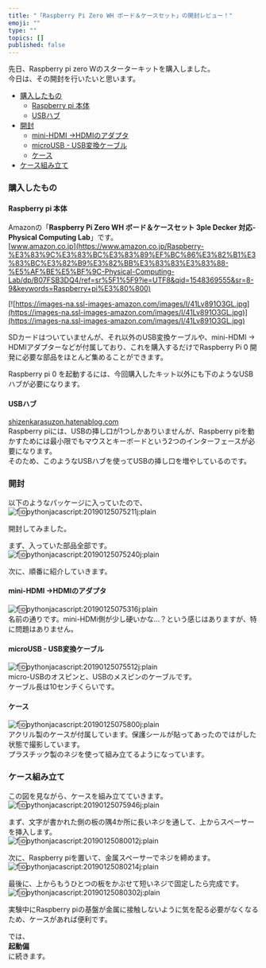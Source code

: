 ```yaml
---
title: "「Raspberry Pi Zero WH ボード＆ケースセット」の開封レビュー！"
emoji: ""
type: ""
topics: []
published: false
---
```


先日、Raspberry pi zero Wのスターターキットを購入しました。  
今日は、その開封を行いたいと思います。

* [購入したもの](#購入したもの)  
   * [Raspberry pi 本体](#Raspberry-pi-本体)  
   * [USBハブ](#USBハブ)
* [開封](#開封)  
   * [mini-HDMI →HDMIのアダプタ](#mini-HDMI-HDMIのアダプタ)  
   * [microUSB - USB変換ケーブル](#microUSB---USB変換ケーブル)  
   * [ケース](#ケース)
* [ケース組み立て](#ケース組み立て)

### 購入したもの

#### Raspberry pi 本体

Amazonの「**Raspberry Pi Zero WH ボード＆ケースセット 3ple Decker 対応-Physical Computing Lab**」です。  
[www.amazon.co.jp](https://www.amazon.co.jp/Raspberry-%E3%83%9C%E3%83%BC%E3%83%89%EF%BC%86%E3%82%B1%E3%83%BC%E3%82%B9%E3%82%BB%E3%83%83%E3%83%88-%E5%AF%BE%E5%BF%9C-Physical-Computing-Lab/dp/B07FSB3DQ4/ref=sr%5F1%5F9?ie=UTF8&qid=1548369555&sr=8-9&keywords=Raspberry+pi%E3%80%800)

[![https://images-na.ssl-images-amazon.com/images/I/41Lv891O3GL.jpg](https://images-na.ssl-images-amazon.com/images/I/41Lv891O3GL.jpg)](https://images-na.ssl-images-amazon.com/images/I/41Lv891O3GL.jpg)

SDカードはついていませんが、それ以外のUSB変換ケーブルや、mini-HDMI → HDMIアダプターなどが付属しており、これを購入するだけでRaspberry Pi 0 開発に必要な部品をほとんど集めることができます。

  
Raspberry pi 0 を起動するには、今回購入したキット以外にも下のようなUSBハブが必要になります。

#### USBハブ

[shizenkarasuzon.hatenablog.com](https://shizenkarasuzon.hatenablog.com/entry/2019/01/20/002633)  
Raspberry piには、USBの挿し口が1つしかありいませんが、Raspberry piを動かすためには最小限でもマウスとキーボードという2つのインターフェースが必要になります。  
そのため、このようなUSBハブを使ってUSBの挿し口を増やしているのです。  
  
### 開封

以下のようなパッケージに入っていたので、  
![f:id:pythonjacascript:20190125075211j:plain](/images/ppythonjacascript2019012520190125075211.jpg "f:id:pythonjacascript:20190125075211j:plain")

開封してみました。

まず、入っていた部品全部です。  
![f:id:pythonjacascript:20190125075240j:plain](/images/ppythonjacascript2019012520190125075240.jpg "f:id:pythonjacascript:20190125075240j:plain")

  
次に、順番に紹介していきます。

#### mini-HDMI →HDMIのアダプタ

![f:id:pythonjacascript:20190125075316j:plain](/images/ppythonjacascript2019012520190125075316.jpg "f:id:pythonjacascript:20190125075316j:plain")  
名前の通りです。mini-HDMi側が少し硬いかな...？という感じはありますが、特に問題はありません。

#### microUSB - USB変換ケーブル

![f:id:pythonjacascript:20190125075512j:plain](/images/ppythonjacascript2019012520190125075512.jpg "f:id:pythonjacascript:20190125075512j:plain")  
micro-USBのオスピンと、USBのメスピンのケーブルです。  
ケーブル長は10センチくらいです。

#### ケース

![f:id:pythonjacascript:20190125075800j:plain](/images/ppythonjacascript2019012520190125075800.jpg "f:id:pythonjacascript:20190125075800j:plain")  
アクリル製のケースが付属しています。保護シールが貼ってあったのではがした状態で撮影しています。  
プラスチック製のネジを使って組み立てるようになっています。  
  
### ケース組み立て

この図を見ながら、ケースを組み立てていきます。  
![f:id:pythonjacascript:20190125075946j:plain](/images/ppythonjacascript2019012520190125075946.jpg "f:id:pythonjacascript:20190125075946j:plain")

  
まず、文字が書かれた側の板の隅4か所に長いネジを通して、上からスペーサーを挿入します。  
![f:id:pythonjacascript:20190125080012j:plain](/images/ppythonjacascript2019012520190125080012.jpg "f:id:pythonjacascript:20190125080012j:plain")

  
次に、Raspberry piを置いて、金属スペーサーでネジを締めます。  
![f:id:pythonjacascript:20190125080214j:plain](/images/ppythonjacascript2019012520190125080214.jpg "f:id:pythonjacascript:20190125080214j:plain")

  
最後に、上からもうひとつの板をかぶせて短いネジで固定したら完成です。  
![f:id:pythonjacascript:20190125080302j:plain](/images/ppythonjacascript2019012520190125080302.jpg "f:id:pythonjacascript:20190125080302j:plain")

  
実験中にRaspberry piの基盤が金属に接触しないように気を配る必要がなくなるため、ケースがあれば便利です。

  
では、  
**起動偏**  
に続きます。